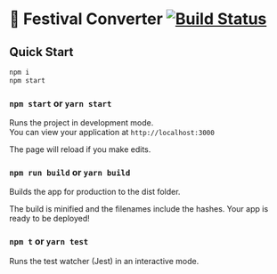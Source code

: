 # :repeat: Festival Converter [![Build Status](https://travis-ci.com/7h1b0/festival.svg?branch=master)](https://travis-ci.com/7h1b0/festival)

## Quick Start

```bash
npm i
npm start
```

### `npm start` or `yarn start`

Runs the project in development mode.  
You can view your application at `http://localhost:3000`

The page will reload if you make edits.

### `npm run build` or `yarn build`

Builds the app for production to the dist folder.

The build is minified and the filenames include the hashes.
Your app is ready to be deployed!

### `npm t` or `yarn test`

Runs the test watcher (Jest) in an interactive mode.

